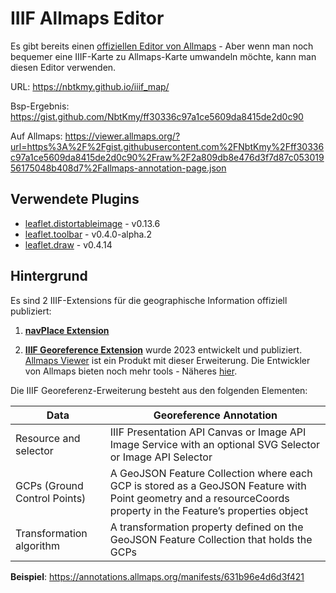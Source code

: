 # IIIF Allmaps Editor


Es gibt bereits einen [offiziellen Editor von Allmaps](https://editor.allmaps.org/) - Aber wenn man noch bequemer eine IIIF-Karte zu Allmaps-Karte umwandeln möchte, kann man diesen Editor verwenden.

URL: https://nbtkmy.github.io/iiif_map/

Bsp-Ergebnis: https://gist.github.com/NbtKmy/ff30336c97a1ce5609da8415de2d0c90

Auf Allmaps: https://viewer.allmaps.org/?url=https%3A%2F%2Fgist.githubusercontent.com%2FNbtKmy%2Fff30336c97a1ce5609da8415de2d0c90%2Fraw%2F2a809db8e476d3f7d87c05301956175048b408d7%2Fallmaps-annotation-page.json


## Verwendete Plugins

- [leaflet.distortableimage](https://github.com/publiclab/Leaflet.DistortableImage) - v0.13.6
- [leaflet.toolbar](https://github.com/Leaflet/Leaflet.toolbar) - v0.4.0-alpha.2
- [leaflet.draw](https://leaflet.github.io/Leaflet.draw/docs/leaflet-draw-latest.html) - v0.4.14


## Hintergrund

Es sind 2 IIIF-Extensions für die geographische Information offiziell publiziert:

1. [**navPlace Extension**](https://iiif.io/api/extension/navplace/)


2. [**IIIF Georeference Extension**](https://iiif.io/api/extension/georef/) wurde 2023 entwickelt und publiziert.
[Allmaps Viewer](https://viewer.allmaps.org/) ist ein Produkt mit dieser Erweiterung.
Die Entwickler von Allmaps bieten noch mehr tools - Näheres [hier](https://allmaps.org/).

Die IIIF Georeferenz-Erweiterung besteht aus den folgenden Elementen:

| Data | Georeference Annotation |
|------|-------------------------|
| Resource and selector | IIIF Presentation API Canvas or Image API Image Service with an optional SVG Selector or Image API Selector |
| GCPs (Ground Control Points) | A GeoJSON Feature Collection where each GCP is stored as a GeoJSON Feature with Point geometry and a resourceCoords property in the Feature’s properties object |
| Transformation algorithm | A transformation property defined on the GeoJSON Feature Collection that holds the GCPs |


**Beispiel**: https://annotations.allmaps.org/manifests/631b96e4d6d3f421

